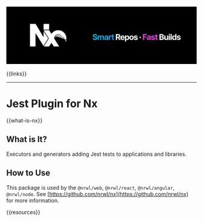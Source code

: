 <p align="center"><img src="https://raw.githubusercontent.com/nrwl/nx/master/images/nx.png" width="600"></p>

{{links}}

<hr>

# Jest Plugin for Nx

{{what-is-nx}}

## What is It?

Executors and generators adding Jest tests to applications and libraries.

## How to Use

This package is used by the `@nrwl/web`, `@nrwl/react`, `@nrwl/angular`, `@nrwl/node`. See [https://github.com/nrwl/nx](https://github.com/nrwl/nx) for more information.

{{resources}}

